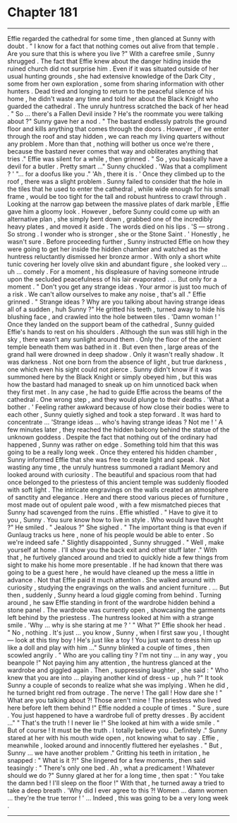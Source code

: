 
# Chapter 181


---

Effie regarded the cathedral for some time , then glanced at Sunny with doubt .
" I know for a fact that nothing comes out alive from that temple . Are you sure that this is where you live ?"
With a carefree smile , Sunny shrugged . The fact that Effie knew about the danger hiding inside the ruined church did not surprise him . Even if it was situated outside of her usual hunting grounds , she had extensive knowledge of the Dark City , some from her own exploration , some from sharing information with other hunters .
Dead tired and longing to return to the peaceful silence of his home , he didn't waste any time and told her about the Black Knight who guarded the cathedral .
The unruly huntress scratched the back of her head .
" So … there's a Fallen Devil inside ? He's the roommate you were talking about ?"
Sunny gave her a nod .
" The bastard endlessly patrols the ground floor and kills anything that comes through the doors . However , if we enter through the roof and stay hidden , we can reach my living quarters without any problem . More than that , nothing will bother us once we're there , because the bastard never comes that way and obliterates anything that tries ."
Effie was silent for a while , then grinned .
" So , you basically have a devil for a butler . Pretty smart …"
Sunny chuckled .
'Was that a compliment ? '
"... for a doofus like you ."
'Ah , there it is . '
Once they climbed up to the roof , there was a slight problem . Sunny failed to consider that the hole in the tiles that he used to enter the cathedral , while wide enough for his small frame , would be too tight for the tall and robust huntress to crawl through . Looking at the narrow gap between the massive plates of dark marble , Effie gave him a gloomy look .
However , before Sunny could come up with an alternative plan , she simply bent down , grabbed one of the incredibly heavy plates , and moved it aside . The words died on his lips .
'S — strong . So strong . I wonder who is stronger , she or the Stone Saint . '
Honestly , he wasn't sure .
Before proceeding further , Sunny instructed Effie on how they were going to get her inside the hidden chamber and watched as the huntress reluctantly dismissed her bronze armor . With only a short white tunic covering her lovely olive skin and abundant figure , she looked very … uh … comely . For a moment , his displeasure of having someone intrude upon the secluded peacefulness of his lair evaporated .
… But only for a moment .
" Don't you get any strange ideas . Your armor is just too much of a risk . We can't allow ourselves to make any noise , that's all ."
Effie grinned .
" Strange ideas ? Why are you talking about having strange ideas all of a sudden , huh Sunny ?"
He gritted his teeth , turned away to hide his blushing face , and crawled into the hole between tiles .
'Damn woman ! '
Once they landed on the support beam of the cathedral , Sunny guided Effie's hands to rest on his shoulders . Although the sun was still high in the sky , there wasn't any sunlight around them . Only the floor of the ancient temple beneath them was bathed in it .
But even then , large areas of the grand hall were drowned in deep shadow .
Only it wasn't really shadow . It was darkness . Not one born from the absence of light , but true darkness , one which even his sight could not pierce . Sunny didn't know if it was summoned here by the Black Knight or simply obeyed him , but this was how the bastard had managed to sneak up on him unnoticed back when they first met .
In any case , he had to guide Effie across the beams of the cathedral . One wrong step , and they would plunge to their deaths .
'What a bother . '
Feeling rather awkward because of how close their bodies were to each other , Sunny quietly sighed and took a step forward . It was hard to concentrate …
'Strange ideas … who's having strange ideas ? Not me ! '
A few minutes later , they reached the hidden balcony behind the statue of the unknown goddess . Despite the fact that nothing out of the ordinary had happened , Sunny was rather on edge .
Something told him that this was going to be a really long week .
Once they entered his hidden chamber , Sunny informed Effie that she was free to create light and speak . Not wasting any time , the unruly huntress summoned a radiant Memory and looked around with curiosity .
The beautiful and spacious room that had once belonged to the priestess of this ancient temple was suddenly flooded with soft light . The intricate engravings on the walls created an atmosphere of sanctity and elegance . Here and there stood various pieces of furniture , most made out of opulent pale wood , with a few mismatched pieces that Sunny had scavenged from the ruins .
Effie whistled .
" Have to give it to you , Sunny . You sure know how to live in style . Who would have thought ?"
He smiled .
" Jealous ?"
She sighed .
" The important thing is that even if Gunlaug tracks us here , none of his people would be able to enter . So we're indeed safe ."
Slightly disappointed , Sunny shrugged .
" Well , make yourself at home . I'll show you the back exit and other stuff later ."
With that , he furtively glanced around and tried to quickly hide a few things from sight to make his home more presentable . If he had known that there was going to be a guest here , he would have cleaned up the mess a little in advance .
Not that Effie paid it much attention . She walked around with curiosity , studying the engravings on the walls and ancient furniture .
… But then , suddenly , Sunny heard a loud giggle coming from behind .
Turning around , he saw Effie standing in front of the wardrobe hidden behind a stone panel . The wardrobe was currently open , showcasing the garments left behind by the priestess .
The huntress looked at him with a strange smile .
'Why … why is she staring at me ? '
" What ?"
Effie shook her head .
" No , nothing . It's just … you know , Sunny , when I first saw you , I thought — look at this tiny boy ! He's just like a toy ! You just want to dress him up like a doll and play with him …"
Sunny blinked a couple of times , then scowled angrily .
" Who are you calling tiny ? I'm not tiny … in any way , you beanpole !"
Not paying him any attention , the huntress glanced at the wardrobe and giggled again .
Then , suppressing laughter , she said :
" Who knew that you are into … playing another kind of dress - up , huh ?"
It took Sunny a couple of seconds to realize what she was implying . When he did , he turned bright red from outrage .
The nerve ! The gall ! How dare she !
" What are you talking about ?! Those aren't mine ! The priestess who lived here before left them behind !"
Effie nodded a couple of times .
" Sure , sure . You just happened to have a wardrobe full of pretty dresses . By accident …"
" That's the truth ! I never lie !"
She looked at him with a wide smile .
" But of course ! It must be the truth . I totally believe you . Definitely ."
Sunny stared at her with his mouth wide open , not knowing what to say .
Effie , meanwhile , looked around and innocently fluttered her eyelashes .
" But , Sunny … we have another problem ."
Gritting his teeth in irritation , he snapped :
" What is it ?!"
She lingered for a few moments , then said teasingly :
" There's only one bed . Ah , what a predicament ! Whatever should we do ?"
Sunny glared at her for a long time , then spat :
" You take the damn bed ! I'll sleep on the floor !"
With that , he turned away a tried to take a deep breath .
'Why did I ever agree to this ?! Women … damn women … they're the true terror ! '
… Indeed , this was going to be a very long week .

---

